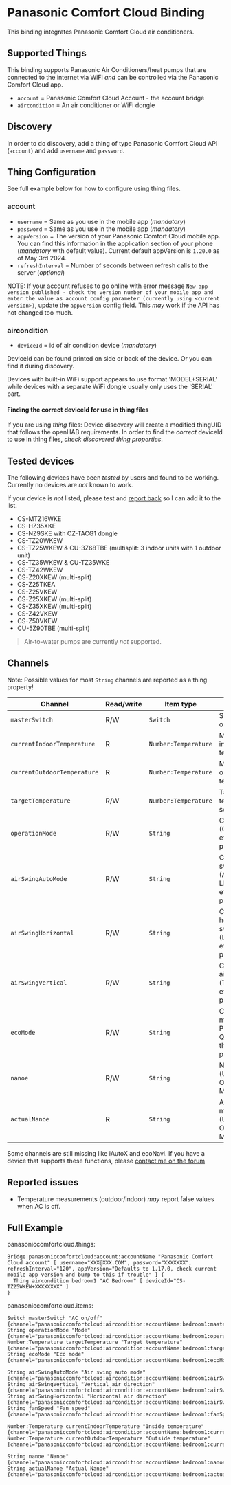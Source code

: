 # Panasonic Comfort Cloud Binding

This binding integrates Panasonic Comfort Cloud air conditioners.

## Supported Things

This binding supports Panasonic Air Conditioners/heat pumps that are connected to the internet via WiFi _and_ can be
controlled via the Panasonic Comfort Cloud app.

* `account` = Panasonic Comfort Cloud Account - the account bridge
* `aircondition` = An air conditioner or WiFi dongle

## Discovery

In order to do discovery, add a thing of type Panasonic Comfort Cloud API (`account`) and add `username` and `password`.

## Thing Configuration

See full example below for how to configure using thing files.

### account

* `username` = Same as you use in the mobile app (_mandatory_)
* `password` = Same as you use in the mobile app (_mandatory_)
* `appVersion` = The version of your Panasonic Comfort Cloud mobile app. You can find this information in the
  application section of your phone (_mandatory_ with default value). Current default appVersion is `1.20.0` as of May
  3rd 2024.
* `refreshInterval` = Number of seconds between refresh calls to the server (_optional_)

NOTE: If your account refuses to go online with error message `New app version published - check the version number of
your mobile app and enter the value as account config parameter (currently using <current version>)`, update
the `appVersion` config field. This _may_ work if the API has not changed too much.

### aircondition

* `deviceId` = id of air condition device (_mandatory_)

DeviceId can be found printed on side or back of the device. Or you can find it during discovery.

Devices with built-in WiFi support appears to use format 'MODEL+SERIAL' while devices with a separate WiFi dongle
usually only uses the 'SERIAL' part.

#### Finding the correct deviceId for use in thing files

If you are using *thing* files: Device discovery will create a modified thingUID that follows the openHAB
requirements. In order to find the _correct_ deviceId to use in thing files, _check discovered thing properties_.

## Tested devices

The following devices have been *tested* by users and found to be working. Currently no devices are *not* known to work.

If your device is *not* listed, please test
and [report back](https://community.openhab.org/t/panasonic-comfort-cloud-binding/133848) so I can add it to the list.

* CS-MTZ16WKE
* CS-HZ35XKE
* CS-NZ9SKE with CZ-TACG1 dongle
* CS-TZ20WKEW
* CS-TZ25WKEW & CU-3Z68TBE (multisplit: 3 indoor units with 1 outdoor unit)
* CS-TZ35WKEW & CU-TZ35WKE
* CS-TZ42WKEW
* CS-Z20XKEW (multi-split)
* CS-Z25TKEA
* CS-Z25VKEW
* CS-Z25XKEW (multi-split)
* CS-Z35XKEW (multi-split)
* CS-Z42VKEW
* CS-Z50VKEW
* CU-5Z90TBE (multi-split)

> Air-to-water pumps are currently *not* supported.

## Channels

Note: Possible values for most `String` channels are reported as a thing property!

| Channel                     | Read/write | Item type            | Description                                                                |
|-----------------------------|------------|----------------------|----------------------------------------------------------------------------|
| `masterSwitch`              | R/W        | `Switch`             | Switch AC ON or OFF                                                        |
| `currentIndoorTemperature`  | R          | `Number:Temperature` | Measured indoor temperature                                                |
| `currentOutdoorTemperature` | R          | `Number:Temperature` | Measured outdoor temperature                                               |
| `targetTemperature`         | R/W        | `Number:Temperature` | Target temperature / setpoint                                              |
| `operationMode`             | R/W        | `String`             | Current mode (COOL, HEAT, etc, see thing properties)                       |
| `airSwingAutoMode`          | R/W        | `String`             | Current auto air swing mode (AUTO, LEFT_RIGHT etc, see thing properties)   |
| `airSwingHorizontal`        | R/W        | `String`             | Current horizontal air swing mode (LEFT, CENTER etc, see thing properties) |
| `airSwingVertical`          | R/W        | `String`             | Current vertical air swing mode (TOP, BOTTOM etc, see thing properties)    |
| `ecoMode`                   | R/W        | `String`             | Current eco mode (AUTO, POWERFUL, QUIET, see thing properties)             |
| `nanoe`                     | R/W        | `String`             | Nanoe mode (UNAVAILABLE, OFF, ON, MODE_G, ALL)                             |
| `actualNanoe`               | R          | `String`             | Actual Nanoe mode (UNAVAILABLE, OFF, ON, MODE_G, ALL)                      |

Some channels are still missing like iAutoX and ecoNavi. If you have a device that supports these functions, please
[contact me on the forum](https://community.openhab.org/t/panasonic-comfort-cloud-binding/133848)

## Reported issues

* Temperature measurements (outdoor/indoor) *may* report false values when AC is off.

## Full Example

panasoniccomfortcloud.things:

```
Bridge panasoniccomfortcloud:account:accountName "Panasonic Comfort Cloud account" [ username="XXX@XXX.COM", password="XXXXXXX", refreshInterval="120", appVersion="Defaults to 1.17.0, check current mobile app version and bump to this if trouble" ] {
  Thing aircondition bedroom1 "AC Bedroom" [ deviceId="CS-TZ25WKEW+XXXXXXXX" ]
}
```

panasoniccomfortcloud.items:

```
Switch masterSwitch "AC on/off" {channel="panasoniccomfortcloud:aircondition:accountName:bedroom1:masterSwitch"}
String operationMode "Mode" {channel="panasoniccomfortcloud:aircondition:accountName:bedroom1:operationMode"}
Number:Temperature targetTemperature "Target temperature" {channel="panasoniccomfortcloud:aircondition:accountName:bedroom1:targetTemperature"}
String ecoMode "Eco mode" {channel="panasoniccomfortcloud:aircondition:accountName:bedroom1:ecoMode"}

String airSwingAutoMode "Air swing auto mode" {channel="panasoniccomfortcloud:aircondition:accountName:bedroom1:airSwingAutoMode"}
String airSwingVertical "Vertical air direction" {channel="panasoniccomfortcloud:aircondition:accountName:bedroom1:airSwingVertical"}
String airSwingHorizontal "Horizontal air direction" {channel="panasoniccomfortcloud:aircondition:accountName:bedroom1:airSwingHorizontal"}
String fanSpeed "Fan speed" {channel="panasoniccomfortcloud:aircondition:accountName:bedroom1:fanSpeed"}

Number:Temperature currentIndoorTemperature "Inside temperature" {channel="panasoniccomfortcloud:aircondition:accountName:bedroom1:currentIndoorTemperature"}
Number:Temperature currentOutdoorTemperature "Outside temperature" {channel="panasoniccomfortcloud:aircondition:accountName:bedroom1:currentOutdoorTemperature"}

String nanoe "Nanoe" {channel="panasoniccomfortcloud:aircondition:accountName:bedroom1:nanoe"}
String actualNanoe "Actual Nanoe" {channel="panasoniccomfortcloud:aircondition:accountName:bedroom1:actualNanoe"}
```
